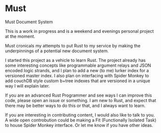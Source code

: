 Must
====

Must Document System

This is a work in progress and is a weekend and evenings personal project at the moment.

Must cronicals my attempts to put Rust to my service by making the underpinnings of a potential new document system.

I started this project as a vehicle to learn Rust.  The project already has some interesting concepts like programmable argument relays and JSON encoded logic strands, and I plan to add a new (to me) lurker index for a versioned master index.  I also plan on interfacing with Spider Monkey to add couchDB style custom b+tree indexes that are versioned in a unique way I will explain later.

If you are an advanced Rust Programmer and see ways I can improve this code, please open an issue or something.  I am new to Rust, and expect that there may be better ways to do this or that, and I always want to learn.

If you are interesting in contributing content, I would also like to talk to you.  A wide open controbution could be making a Fit (Functionally Isolated Task) to house Spider Monkey interface.  Or let me know if you have other ideas.



